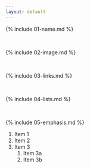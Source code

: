 ```yaml
---
layout: default
---
```


{% include 01-name.md %}

<br>

{% include 02-image.md %}

<br>

{% include 03-links.md %}

<br>

{% include 04-lists.md %}

<br>

{% include 05-emphasis.md %}
1. Item 1
2. Item 2
3. Item 3
   1. Item 3a
   2. Item 3b
